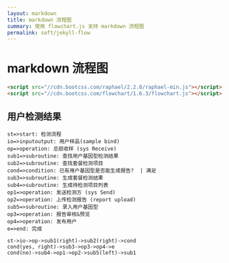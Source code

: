 ```yaml
---
layout: markdown
title: markdown 流程图
summary: 使用 flowchart.js 支持 markdown 流程图
permalink: soft/jekyll-flow
---
```


# markdown 流程图

```html
<script src="//cdn.bootcss.com/raphael/2.2.0/raphael-min.js"></script>
<script src="//cdn.bootcss.com/flowchart/1.6.3/flowchart.js"></script>
```


## 用户检测结果

<script src="//cdn.bootcss.com/raphael/2.2.0/raphael-min.js"></script>
<script src="//cdn.bootcss.com/flowchart/1.6.3/flowchart.js"></script>
<script src="./flow.js"></script>

```flow
st=>start: 检测流程
io=>inputoutput: 用户样品(sample bind)
op=>operation: 总部收样 (sys Receive)
sub1=>subroutine: 查找用户基因型检测结果
sub2=>subroutine: 查找套餐检测项目
cond=>condition: 已有用户基因型是否能生成报告?  | 满足
sub3=>subroutine: 生成套餐检测结果
sub4=>subroutine: 生成待检测项目列表
op1=>operation: 发送检测方 (sys Send)
op2=>operation: 上传检测报告 (report upload)
sub5=>subroutine: 录入用户基因型
op3=>operation: 报告审核&预览
op4=>operation: 发布用户
e=>end: 完成

st->io->op->sub1(right)->sub2(right)->cond
cond(yes, right)->sub3->op3->op4->e
cond(no)->sub4->op1->op2->sub5(left)->sub1

```

